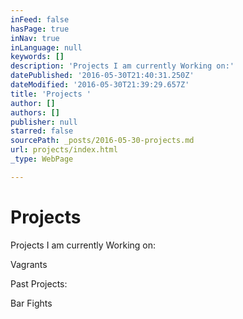 ```yaml
---
inFeed: false
hasPage: true
inNav: true
inLanguage: null
keywords: []
description: 'Projects I am currently Working on:'
datePublished: '2016-05-30T21:40:31.250Z'
dateModified: '2016-05-30T21:39:29.657Z'
title: 'Projects '
author: []
authors: []
publisher: null
starred: false
sourcePath: _posts/2016-05-30-projects.md
url: projects/index.html
_type: WebPage

---
```

# Projects

Projects I am currently Working on:

Vagrants

Past Projects:

Bar Fights